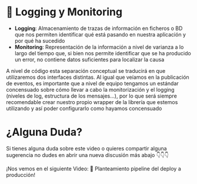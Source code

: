 👮‍ Logging y Monitoring
========================

*   **Logging**: Almacenamiento de trazas de información en ficheros o BD que nos permiten identificar qué está pasando en nuestra aplicación y por qué ha sucedido
*   **Monitoring**: Representación de la información a nivel de varianza a lo largo del tiempo que, si bien nos permite identificar que se ha producido un error, no contiene datos suficientes para localizar la causa

A nivel de código esta separación conceptual se traducirá en que utilizaremos dos interfaces distintas. Al igual que veíamos en la publicación de eventos, es importante que a nivel de equipo tengamos un estándar concensuado sobre cómo llevar a cabo la monitorización y el logging (niveles de log, estructura de los mensajes…), por lo que será siempre recomendable crear nuestro propio wrapper de la librería que estemos utilizando y así poder configurarlo como hayamos concensuado

¿Alguna Duda?
=============

Si tienes alguna duda sobre este video o quieres compartir alguna sugerencia no dudes en abrir una nueva discusión más abajo 👇👇👇

¡Nos vemos en el siguiente Video: 🚀 Planteamiento pipeline del deploy a producción!